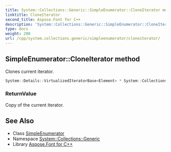 ```yaml
---
title: System::Collections::Generic::SimpleEnumerator::CloneIterator method
linktitle: CloneIterator
second_title: Aspose.Font for C++
description: 'System::Collections::Generic::SimpleEnumerator::CloneIterator method. Clones current iterator in C++.'
type: docs
weight: 200
url: /cpp/system.collections.generic/simpleenumerator/cloneiterator/
---
```

## SimpleEnumerator::CloneIterator method


Clones current iterator.

```cpp
System::Details::VirtualizedIteratorBase<Element> * System::Collections::Generic::SimpleEnumerator<Container, Element>::CloneIterator() const override
```


### ReturnValue

Copy of the current iterator.

## See Also

* Class [SimpleEnumerator](../)
* Namespace [System::Collections::Generic](../../)
* Library [Aspose.Font for C++](../../../)
